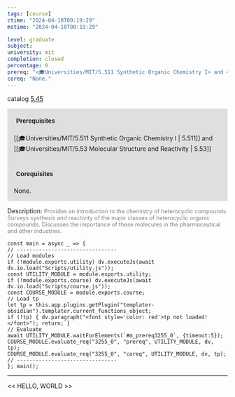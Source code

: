 ```yaml
---
tags: [course]
ctime: "2024-04-18T00:19:29"
mstime: "2024-04-18T00:19:29"

level: graduate
subject: 
university: mit
completion: closed
percentage: 0
prereq: "<🎓Universities/MIT/5.511 Synthetic Organic Chemistry I> and <🎓Universities/MIT/5.53 Molecular Structure and Reactivity>"
coreq: "None."
---
```


catalog [5.45](http://student.mit.edu/catalog/m5a.html#5.45)

<span style="display: block; padding: 15px; background-color: rgb(100, 100, 100, 0.2);"><font id="m_prereq3255_0" style="display: block; font-family: Arial, sans-serif; font-weight: bold; padding: 5px">Prerequisites</font><br><span id="prereq3255_0">[[🎓Universities/MIT/5.511 Synthetic Organic Chemistry I | 5.511]] and [[🎓Universities/MIT/5.53 Molecular Structure and Reactivity | 5.53]]</span></span>
<span style="display: block; padding: 15px; background-color: rgb(100, 100, 100, 0.2);"><font id="m_coreq3255_0" style="display: block; font-family: Arial, sans-serif; font-weight: bold; padding: 5px">Corequisites</font><br><span id="coreq3255_0">None.</span></span>

<font style="">Description:</font>
<font style="color: grey; font-size: 0.8rem;">Provides an introduction to the chemistry of heterocyclic compounds. Surveys synthesis and reactivity of the major classes of heterocyclic organic compounds. Discusses the importance of these molecules in the pharmaceutical and other industries.</font>

```dataviewjs
const main = async _ => {
// --------------------------------
// Load modules
if (!module.exports.utility) dv.executeJs(await dv.io.load("Scripts/utility.js"));
const UTILITY_MODULE = module.exports.utility;
if (!module.exports.course) dv.executeJs(await dv.io.load("Scripts/course.js"));
const COURSE_MODULE = module.exports.course;
// Load tp
let tp = this.app.plugins.getPlugin("templater-obsidian").templater.current_functions_object;
if (!tp) { dv.paragraph("<font style='color: red'>tp not loaded!</font>"); return; }
// Evaluate
await UTILITY_MODULE.waitForElements(`#m_prereq3255_0`, {timeout:5});
COURSE_MODULE.evaluate_req("3255_0", "prereq", UTILITY_MODULE, dv, tp);
COURSE_MODULE.evaluate_req("3255_0", "coreq", UTILITY_MODULE, dv, tp);
// --------------------------------
}; main();
```

---

<< HELLO, WORLD >>
